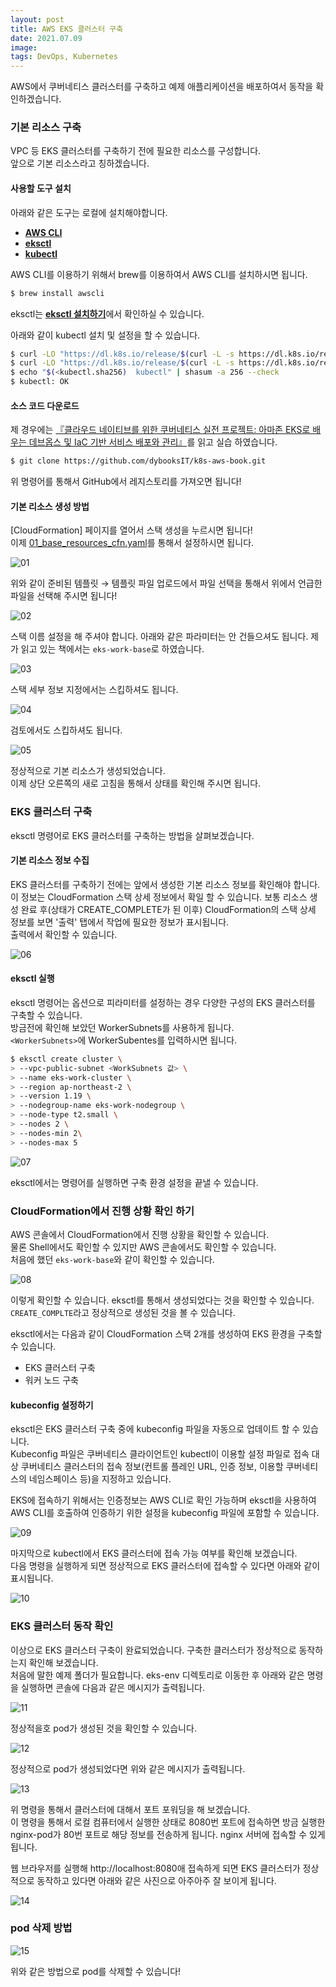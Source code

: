 ```yaml
---
layout: post
title: AWS EKS 클러스터 구축
date: 2021.07.09
image:
tags: DevOps, Kubernetes
---
```

AWS에서 쿠버네티스 클러스터를 구축하고 예제 애플리케이션을 배포하여서 동작을 확인하겠습니다.  

### 기본 리소스 구축
VPC 등 EKS 클러스터를 구축하기 전에 필요한 리소스를 구성합니다.  
앞으로 기본 리소스라고 칭하겠습니다.  

#### 사용할 도구 설치
아래와 같은 도구는 로컬에 설치해야합니다. 

- [**AWS CLI**](https://aws.amazon.com/ko/cli/)
- [**eksctl**](https://eksctl.io/)
- [**kubectl**](https://kubernetes.io/ko/docs/tasks/tools/install-kubectl-macos/)

AWS CLI를 이용하기 위해서 brew를 이용하여서 AWS CLI를 설치하시면 됩니다.
```bash
$ brew install awscli
```

eksctl는 [**eksctl 설치하기**](https://github.com/Dev-HyunSang/TIL/blob/main/Cloud/eksctl-install.md)에서 확인하실 수 있습니다.

아래와 같이 kubectl 설치 및 설정을 할 수 있습니다.
```bash
$ curl -LO "https://dl.k8s.io/release/$(curl -L -s https://dl.k8s.io/release/stable.txt)/bin/darwin/amd64/kubectl"
$ curl -LO "https://dl.k8s.io/release/$(curl -L -s https://dl.k8s.io/release/stable.txt)/bin/darwin/amd64/kubectl.sha256"
$ echo "$(<kubectl.sha256)  kubectl" | shasum -a 256 --check
$ kubectl: OK
```

#### 소스 코드 다운로드
제 경우에는 [『클라우드 네이티브를 위한 쿠버네티스 실전 프로젝트: 아마존 EKS로 배우는 데브옵스 및 IaC 기반 서비스 배포와 관리』]()를 읽고 실습 하였습니다.
```bash
$ git clone https://github.com/dybooksIT/k8s-aws-book.git
```
위 명령어를 통해서 GitHub에서 레지스토리를 가져오면 됩니다!

#### 기본 리소스 생성 방법
[CloudFormation] 페이지를 열어서 스택 생성을 누르시면 됩니다!  
이제 [01_base_resources_cfn.yaml](https://github.com/dybooksIT/k8s-aws-book/blob/master/eks-env/01_base_resources_cfn.yaml)를 통해서 설정하시면 됩니다.  

![01](https://raw.githubusercontent.com/dev-hyunsang/dev-hyunsang/master/images/20210709_aws-eks-start/01.png)

위와 같이 준비된 템플릿 &rarr; 템플릿 파일 업로드에서 파일 선택을 통해서 위에서 언급한 파일을 선택해 주시면 됩니다!  

![02](https://raw.githubusercontent.com/dev-hyunsang/dev-hyunsang/master/images/20210709_aws-eks-start/02.png)

스택 이름 설정을 해 주셔야 합니다. 아래와 같은 파라미터는 안 건들으셔도 됩니다.
제가 읽고 있는 책에서는 `eks-work-base`로 하였습니다.

![03](https://raw.githubusercontent.com/dev-hyunsang/dev-hyunsang/master/images/20210709_aws-eks-start/03.png)

스택 세부 정보 지정에서는 스킵하셔도 됩니다.

![04](https://raw.githubusercontent.com/dev-hyunsang/dev-hyunsang/master/images/20210709_aws-eks-start/04.png)

검토에서도 스킵하셔도 됩니다.

![05](https://raw.githubusercontent.com/dev-hyunsang/dev-hyunsang/master/images/20210709_aws-eks-start/05.png)

정상적으로 기본 리소스가 생성되었습니다.  
이제 상단 오른쪽의 새로 고침을 통해서 상태를 확인해 주시면 됩니다.

### EKS 클러스터 구축
eksctl 명령어로 EKS 클러스터를 구축하는 방법을 살펴보겠습니다.  

#### 기본 리소스 정보 수집
EKS 클러스터를 구축하기 전에는 앞에서 생성한 기본 리소스 정보를 확인해야 합니다.   
이 정보는 CloudFormation 스택 상세 정보에서 확일 할 수 있습니다. 보통 리소스 생성 완료 후(상태가 CREATE_COMPLETE가 된 이후) CloudFormation의 스택 상세 정보를 보면 '출력' 탭에서 작업에 필요한 정보가 표시됩니다.  
출력에서 확인할 수 있습니다.

![06](https://raw.githubusercontent.com/dev-hyunsang/dev-hyunsang/master/images/20210709_aws-eks-start/06.png)

#### eksctl 실행
eksctl 명령어는 옵션으로 피라미터를 설정하는 경우 다양한 구성의 EKS 클러스터를 구축할 수 있습니다.  
방금전에 확인해 보았던 WorkerSubnets를 사용하게 됩니다.  
`<WorkerSubnets>`에 WorkerSubentes를 입력하시면 됩니다.

```bash
$ eksctl create cluster \
> --vpc-public-subnet <WorkSubnets 값> \
> --name eks-work-cluster \ 
> --region ap-northeast-2 \
> --version 1.19 \
> --nodegroup-name eks-work-nodegroup \
> --node-type t2.small \
> --nodes 2 \
> --nodes-min 2\
> --nodes-max 5 
```

![07](https://raw.githubusercontent.com/dev-hyunsang/dev-hyunsang/master/images/20210709_aws-eks-start/07.png)

eksctl에서는 명령어를 실행하면 구축 환경 설정을 끝낼 수 있습니다.

### CloudFormation에서 진행 상황 확인 하기
AWS 콘솔에서 CloudFormation에서 진행 상황을 확인할 수 있습니다.  
물론 Shell에서도 확인할 수 있지만 AWS 콘솔에서도 확인할 수 있습니다.  
처음에 했던 `eks-work-base`와 같이 확인할 수 있습니다.  

![08](https://raw.githubusercontent.com/dev-hyunsang/dev-hyunsang/master/images/20210709_aws-eks-start/08.png)

이렇게 확인할 수 있습니다. eksctl를 통해서 생성되었다는 것을 확인할 수 있습니다.  
`CREATE_COMPLTE`라고 정상적으로 생성된 것을 볼 수 있습니다.

eksctl에서는 다음과 같이 CloudFormation 스택 2개를 생성하여 EKS 환경을 구축할 수 있습니다.
- EKS 클러스터 구축
- 워커 노드 구축

#### kubeconfig 설정하기
eksctl은 EKS 클러스터 구축 중에 kubeconfig 파일을 자동으로 업데이트 할 수 있습니다.  
Kubeconfig 파일은 쿠버네티스 클라이언트인 kubectl이 이용할 설정 파일로 접속 대상 쿠버네티스 클러스터의 접속 정보(컨트롤 플레인 URL, 인증 정보, 이용할 쿠버네티스의 네임스페이스 등)을 지정하고 있습니다.  

EKS에 접속하기 위해서는 인증정보는 AWS CLI로 확인 가능하며 eksctl을 사용하여 AWS CLI를 호출하여 인증하기 위한 설정을 kubeconfig 파일에 포함할 수 있습니다.

![09](https://raw.githubusercontent.com/dev-hyunsang/dev-hyunsang/master/images/20210709_aws-eks-start/09.png)

마지막으로 kubectl에서 EKS 클러스터에 접속 가능 여부를 확인해 보겠습니다.  
다음 명령을 실행하게 되면 정상적으로 EKS 클러스터에 접속할 수 있다면 아래와 같이 표시됩니다.  

![10](https://raw.githubusercontent.com/dev-hyunsang/dev-hyunsang/master/images/20210709_aws-eks-start/10.png)

### EKS 클러스터 동작 확인
이상으로 EKS 클러스터 구축이 완료되었습니다. 구축한 클러스터가 정상적으로 동작하는지 확인해 보겠습니다.  
처음에 말한 예제 폴더가 필요합니다. eks-env 디렉토리로 이동한 후 아래와 같은 명령을 실행하면 콘솔에 다음과 같은 메시지가 출력됩니다.

![11](https://raw.githubusercontent.com/dev-hyunsang/dev-hyunsang/master/images/20210709_aws-eks-start/11.png)

정상적을호 pod가 생성된 것을 확인할 수 있습니다.

![12](https://raw.githubusercontent.com/dev-hyunsang/dev-hyunsang/master/images/20210709_aws-eks-start/12.png)

정상적으로 pod가 생성되었다면 위와 같은 메시지가 출력됩니다.

![13](https://raw.githubusercontent.com/dev-hyunsang/dev-hyunsang/master/images/20210709_aws-eks-start/13.png)

위 명령을 통해서 클러스터에 대해서 포트 포워딩을 해 보겠습니다.  
이 명령을 통해서 로컬 컴퓨터에서 실행한 상태로 8080번 포트에 접속하면 방금 실행한 nginx-pod가 80번 포트로 해당 정보를 전송하게 됩니다. nginx 서버에 접속할 수 있게 됩니다.

웹 브라우저를 실행해 http://localhost:8080애 접속하게 되면 EKS 클러스터가 정상적으로 동작하고 있다면 아래와 같은 사진으로 아주아주 잘 보이게 됩니다.

![14](https://raw.githubusercontent.com/dev-hyunsang/dev-hyunsang/master/images/20210709_aws-eks-start/14.png)

### pod 삭제 방법
![15](https://raw.githubusercontent.com/dev-hyunsang/dev-hyunsang/master/images/20210709_aws-eks-start/15.png)

위와 같은 방법으로 pod를 삭제할 수 있습니다!


